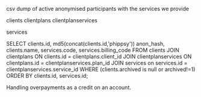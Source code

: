 
csv dump of active anonymised participants with the services we provide


clients
clientplans
clientplanservices

services



SELECT clients.id, md5(concat(clients.id,'phippsy')) anon_hash, clients.name, services.code, services.billing_code
FROM clients
JOIN clientplans ON clients.id = clientplans.client_id
JOIN clientplanservices ON clientplans.id = clientplanservices.plan_id
JOIN services on services.id = clientplanservices.service_id
WHERE (clients.archived is null or archived!=1)
ORDER BY clients.id, services.id;



Handling overpayments as a credit on an account.